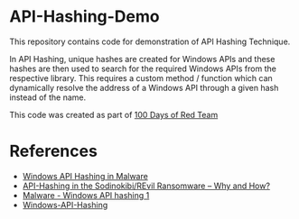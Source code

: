 # API-Hashing-Demo
This repository contains code for demonstration of API Hashing Technique. 

In API Hashing, unique hashes are created for Windows APIs and these hashes are then used to search for the required Windows APIs from the respective library. This requires a custom method / function which can dynamically resolve the address of a Windows API through a given hash instead of the name. 

This code was created as part of [100 Days of Red Team](https://www.100daysofredteam.com/p/what-is-api-hashing-red-team)

# References
 - [Windows API Hashing in Malware](https://www.ired.team/offensive-security/defense-evasion/windows-api-hashing-in-malware)
 - [API-Hashing in the Sodinokibi/REvil Ransomware – Why and How?](https://blag.nullteilerfrei.de/2019/11/09/api-hashing-why-and-how/)
 - [Malware - Windows API hashing 1](https://trikkss.github.io/posts/hiding_windows_api_calls_part1/)
 - [Windows-API-Hashing](https://github.com/LloydLabs/Windows-API-Hashing)
